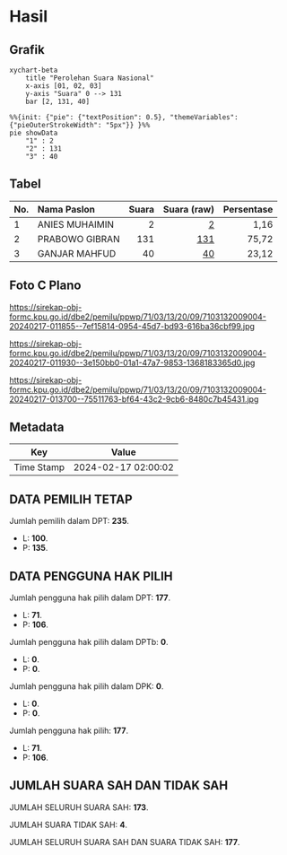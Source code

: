 # Hasil

## Grafik

```mermaid
xychart-beta
    title "Perolehan Suara Nasional"
    x-axis [01, 02, 03]
    y-axis "Suara" 0 --> 131
    bar [2, 131, 40]
```

```mermaid
%%{init: {"pie": {"textPosition": 0.5}, "themeVariables": {"pieOuterStrokeWidth": "5px"}} }%%
pie showData
    "1" : 2
    "2" : 131
    "3" : 40
```

## Tabel

| No. | Nama Paslon    | Suara | Suara (raw) | Persentase |
|:--- |:-------------- | -----:| -----------:| ----------:|
| 1   | ANIES MUHAIMIN | 2     | [2][p-1]    | 1,16       |
| 2   | PRABOWO GIBRAN | 131   | [131][p-2]  | 75,72      |
| 3   | GANJAR MAHFUD  | 40    | [40][p-3]   | 23,12      |


[p-1]: https://github.com/gigit-pemilu/pemilu-2024/blob/main/pilpres/hitung-suara/sub/71-sulawesi-utara/sub/03-kepulauan-sangihe/sub/13-manganitu/sub/2009-kauhis/sub/004-tps/sub/paslon-1.txt
[p-2]: https://github.com/gigit-pemilu/pemilu-2024/blob/main/pilpres/hitung-suara/sub/71-sulawesi-utara/sub/03-kepulauan-sangihe/sub/13-manganitu/sub/2009-kauhis/sub/004-tps/sub/paslon-2.txt
[p-3]: https://github.com/gigit-pemilu/pemilu-2024/blob/main/pilpres/hitung-suara/sub/71-sulawesi-utara/sub/03-kepulauan-sangihe/sub/13-manganitu/sub/2009-kauhis/sub/004-tps/sub/paslon-3.txt

## Foto C Plano

https://sirekap-obj-formc.kpu.go.id/dbe2/pemilu/ppwp/71/03/13/20/09/7103132009004-20240217-011855--7ef15814-0954-45d7-bd93-616ba36cbf99.jpg

https://sirekap-obj-formc.kpu.go.id/dbe2/pemilu/ppwp/71/03/13/20/09/7103132009004-20240217-011930--3e150bb0-01a1-47a7-9853-1368183365d0.jpg

https://sirekap-obj-formc.kpu.go.id/dbe2/pemilu/ppwp/71/03/13/20/09/7103132009004-20240217-013700--75511763-bf64-43c2-9cb6-8480c7b45431.jpg


## Metadata

| Key        | Value               |
| ---------- | ------------------- |
| Time Stamp | 2024-02-17 02:00:02 |


## DATA PEMILIH TETAP

Jumlah pemilih dalam DPT: **235**.
 * L: **100**.
 * P: **135**.

## DATA PENGGUNA HAK PILIH

Jumlah pengguna hak pilih dalam DPT: **177**.
 * L: **71**.
 * P: **106**.

Jumlah pengguna hak pilih dalam DPTb: **0**.
 * L: **0**.
 * P: **0**.

Jumlah pengguna hak pilih dalam DPK: **0**.
 * L: **0**.
 * P: **0**.

Jumlah pengguna hak pilih: **177**.
 * L: **71**.
 * P: **106**.

## JUMLAH SUARA SAH DAN TIDAK SAH

JUMLAH SELURUH SUARA SAH: **173**.

JUMLAH SUARA TIDAK SAH: **4**.

JUMLAH SELURUH SUARA SAH DAN SUARA TIDAK SAH: **177**.


